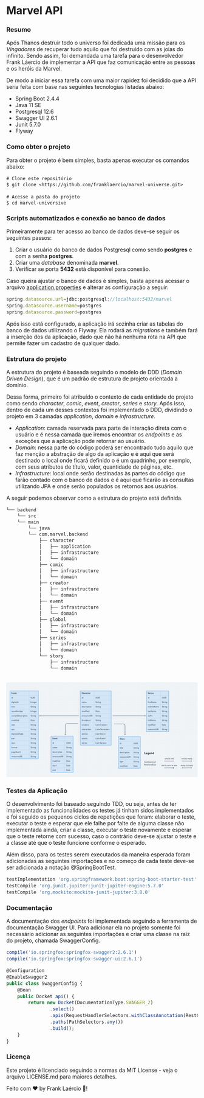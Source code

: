 # Marvel API

### Resumo

Após Thanos destruir todo o universo foi dedicada uma missão para os *Vingadores* de recuperar tudo aquilo que foi destruído com as joias do infinito. Sendo assim, foi demandada uma tarefa para o desenvolvedor Frank Láercio de implementar a API que faz comunicação entre as pessoas e os heróis da Marvel. 

De modo a iniciar essa tarefa com uma maior rapidez foi decidido que a API seria feita com base nas seguintes tecnologias listadas abaixo:

- Spring Boot 2.4.4
- Java 11 SE
- Postgresql 12.6
- Swagger UI 2.6.1
- Junit 5.7.0
- Flyway

### Como obter o projeto

Para obter o projeto é bem simples, basta apenas executar os comandos abaixo:

```
# Clone este repositório
$ git clone <https://github.com/franklaercio/marvel-universe.git>

# Acesse a pasta do projeto
$ cd marvel-universive

```

### Scripts automatizados e conexão ao banco de dados

Primeiramente para ter acesso ao banco de dados deve-se seguir os seguintes passos:

1. Criar o usuário do banco de dados Postgresql como sendo **postgres** e com a senha **postgres**.
2. Criar uma *database* denominada **marvel**.
3. Verificar se porta **5432** está disponível para conexão.

Caso queira ajustar o banco de dados é simples, basta apenas acessar o arquivo [application.properties](http://application.properties) e alterar as configuração a seguir:

```jsx
spring.datasource.url=jdbc:postgresql://localhost:5432/marvel
spring.datasource.username=postgres
spring.datasource.password=postgres
```

Após isso está configurado, a aplicação irá sozinha criar as tabelas do banco de dados utilizando o Flyway. Ela rodará as *migrations* e também fará a inserção dos da aplicação, dado que não há nenhuma rota na API que permite fazer um cadastro de qualquer dado.

### Estrutura do projeto

A estrutura do projeto é baseada seguindo o modelo de DDD (*Domain Driven Design*), que é um padrão de estrutura de projeto orientada a domínio.

Dessa forma, primeiro foi atribuído o contexto de cada entidade do projeto como sendo *character*, *comic*, *event*, *creator*, *series* e *story*. Após isso, dentro de cada um desses contextos foi implementado o DDD, dividindo o projeto em 3 camadas *application*, *domain* e *infrastructure*. 

- *Application*: camada reservada para parte de interação direta com o usuário e é nessa camada que iremos encontrar os *endpoints* e as exceções que a aplicação pode retornar ao usuário.
- *Domain*: nessa parte do código poderá ser encontrado tudo aquilo que faz menção a abstração de algo da aplicação e é aqui que será destinado o local onde ficará definido o é um quadrinho, por exemplo, com seus atributos de título, valor, quantidade de páginas, etc.
- *Infrastructure*: local onde serão destinadas às partes do código que farão contado com o banco de dados e é aqui que ficarão as consultas utilizando JPA e onde serão populados os retornos aos usuários.

A seguir podemos observar como a estrutura do projeto está definida.

```
└── backend
    └── src
	└── main
	    └── java
		└── com.marvel.backend
			├── character
			│   ├── application
			│   ├── infrastructure
			│   └── domain
			├── comic
			│   ├── infrastructure
			│   └── domain
			├── creator
			|   ├── infrastructure
			│   └── domain
			├── event
			│   ├── infrastructure
			│   └── domain
			├── global
			│   ├── infrastructure
			│   └── domain
			├── series
			│   ├── infrastructure
			│   └── domain
			└── story
			    ├── infrastructure
			    └── domain
	        
```

<p>
   <img alt="Imagem geral do projeto" src="assets/images/marvel.png" />
<p>

### Testes da Aplicação

O desenvolvimento foi baseado seguindo TDD, ou seja, antes de ter implementado as funcionalidades os testes já tinham sidos implementados e foi seguido os pequenos ciclos de repetições que foram: elaborar o teste, executar o teste e esperar que ele falhe por falte de alguma classe não implementada ainda, criar a classe, executar o teste novamente e esperar que o teste retorne com sucesso, caso o contrário deve-se ajustar o teste e a classe até que o teste funcione conforme o esperado.

Além disso, para os testes serem executados da maneira esperada foram adicionadas as seguintes importações e no começo de cada teste deve-se ser adicionada a notação @SpringBootTest.

```jsx
testImplementation 'org.springframework.boot:spring-boot-starter-test'
testCompile 'org.junit.jupiter:junit-jupiter-engine:5.7.0'
testCompile 'org.mockito:mockito-junit-jupiter:3.8.0'
```

### Documentação

A documentação dos *endpoints* foi implementada seguindo a ferramenta de documentação Swagger UI. Para adicionar ela no projeto somente foi necessário adicionar as seguintes importações e criar uma classe na raiz do projeto, chamada SwaggerConfig.

```jsx
compile('io.springfox:springfox-swagger2:2.6.1')
compile('io.springfox:springfox-swagger-ui:2.6.1')
```

```jsx
@Configuration
@EnableSwagger2
public class SwaggerConfig {
    @Bean
    public Docket api() {
        return new Docket(DocumentationType.SWAGGER_2)
                .select()
                .apis(RequestHandlerSelectors.withClassAnnotation(RestController.class))
                .paths(PathSelectors.any())
                .build();
    }
}
```

### Licença

Este projeto é licenciado seguindo a normas da MIT License - veja o arquivo LICENSE.md para maiores detalhes.

Feito com :hearts: by Frank Laércio :wave:!
